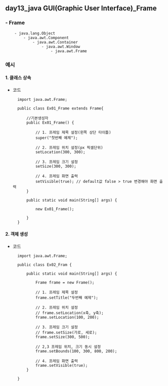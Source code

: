 ## day13_java GUI(Graphic User Interface)_Frame

### - Frame

        - java.lang.Object
            - java.awt.Component
                - java.awt.Container
                    - java.awt.Window
                        - java.awt.Frame

### 예시
#### 1. 클래스 상속
- 코드

        import java.awt.Frame;

        public class Ex01_Frame extends Frame{
            
            //기본생성자
            public Ex01_Frame() {
                
                // 1. 프레임 제목 설정(왼쪽 상단 타이틀)
                super("첫번째 예제");
                
                // 2. 프레임 위치 설정(px 픽셀단위)
                setLocation(300, 300);
                
                // 3. 프레임 크기 설정
                setSize(300, 300);
                
                // 4. 프레임 화면 출력
                setVisible(true); // default값 false > true 변경해야 화면 출력
            }
            
            public static void main(String[] args) {
                
                new Ex01_Frame();
                
            }
        }

#### 2. 객체 생성
- 코드 

        import java.awt.Frame;
        
        public class Ex02_Fram {

            public static void main(String[] args) {

                Frame frame = new Frame();
                
                // 1. 프레임 제목 설정
                frame.setTitle("두번째 예제");
                
                // 2. 프레임 위치 설정
                // frame.setLocation(x축, y축);
                frame.setLocation(100, 200);
                
                // 3. 프레임 크기 설정
                // frame.setSize(가로, 세로);
                frame.setSize(300, 500);
                
                // 2,3 프레임 위치, 크기 동시 설정
                frame.setBounds(100, 300, 800, 200);
                
                // 4. 프레임 화면 출력
                frame.setVisible(true);
            }

        }
